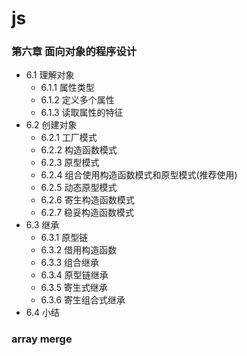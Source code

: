 # js

### 第六章 面向对象的程序设计

- 6.1 理解对象
  - 6.1.1 属性类型
  - 6.1.2 定义多个属性
  - 6.1.3 读取属性的特征
- 6.2 创建对象
  - 6.2.1 工厂模式
  - 6.2.2 构造函数模式
  - 6.2.3 原型模式
  - 6.2.4 组合使用构造函数模式和原型模式(推荐使用)
  - 6.2.5 动态原型模式
  - 6.2.6 寄生构造函数模式
  - 6.2.7 稳妥构造函数模式
- 6.3 继承
  - 6.3.1 原型链
  - 6.3.2 借用构造函数
  - 6.3.3 组合继承
  - 6.3.4 原型链继承
  - 6.3.5 寄生式继承
  - 6.3.6 寄生组合式继承
- 6.4 小结

### array merge
